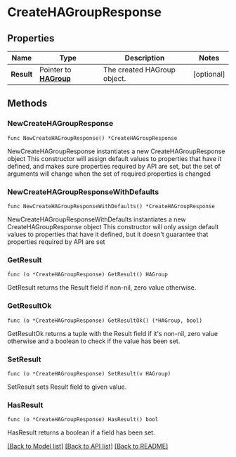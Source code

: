 # CreateHAGroupResponse

## Properties

Name | Type | Description | Notes
------------ | ------------- | ------------- | -------------
**Result** | Pointer to [**HAGroup**](HAGroup.md) | The created HAGroup object. | [optional] 

## Methods

### NewCreateHAGroupResponse

`func NewCreateHAGroupResponse() *CreateHAGroupResponse`

NewCreateHAGroupResponse instantiates a new CreateHAGroupResponse object
This constructor will assign default values to properties that have it defined,
and makes sure properties required by API are set, but the set of arguments
will change when the set of required properties is changed

### NewCreateHAGroupResponseWithDefaults

`func NewCreateHAGroupResponseWithDefaults() *CreateHAGroupResponse`

NewCreateHAGroupResponseWithDefaults instantiates a new CreateHAGroupResponse object
This constructor will only assign default values to properties that have it defined,
but it doesn't guarantee that properties required by API are set

### GetResult

`func (o *CreateHAGroupResponse) GetResult() HAGroup`

GetResult returns the Result field if non-nil, zero value otherwise.

### GetResultOk

`func (o *CreateHAGroupResponse) GetResultOk() (*HAGroup, bool)`

GetResultOk returns a tuple with the Result field if it's non-nil, zero value otherwise
and a boolean to check if the value has been set.

### SetResult

`func (o *CreateHAGroupResponse) SetResult(v HAGroup)`

SetResult sets Result field to given value.

### HasResult

`func (o *CreateHAGroupResponse) HasResult() bool`

HasResult returns a boolean if a field has been set.


[[Back to Model list]](../README.md#documentation-for-models) [[Back to API list]](../README.md#documentation-for-api-endpoints) [[Back to README]](../README.md)


